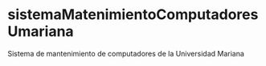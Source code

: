 # sistemaMatenimientoComputadoresUmariana
Sistema de mantenimiento de computadores de la Universidad Mariana
